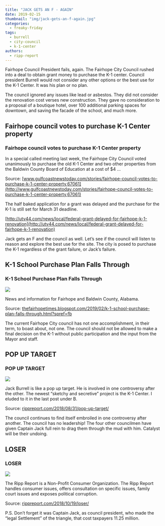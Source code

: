 ```yaml
---
title: "JACK GETS AN F - AGAIN"
date: 2019-02-15
thumbnail: "img/jack-gets-an-f-again.jpg"
categories: 
  - freaky-friday
tags: 
  - burrell
  - city-council
  - k-1-center
authors: 
  - ripp-report
---
```


Fairhope Council President fails, again. The Fairhope City Council rushed into a deal to obtain grant money to purchase the K-1 center. Council president Burrell would not consider any other options or the best use for the K-1 Center. It was his plan or no plan.

The council ignored any issues like lead or asbestos. They did not consider the renovation cost verses new construction. They gave no consideration to a proposal of a boutique hotel, over 100 additional parking spaces for downtown, and saving the facade of the school, and much more.

<div class="link-preview">

## Fairhope council votes to purchase K-1 Center property

### Fairhope council votes to purchase K-1 Center property

In a special called meeting last week, the Fairhope City Council voted unanimously to purchase the old K-1 Center and two other properties from the Baldwin County Board of Education at a cost of $4 …

Source: [www.gulfcoastnewstoday.com/stories/fairhope-council-votes-to-purchase-k-1-center-property,67061](http://www.gulfcoastnewstoday.com/stories/fairhope-council-votes-to-purchase-k-1-center-property,67061)

The half baked application for a grant was delayed and the purchase for the K-1 is still set for March 31 deadline.

[http://utv44.com/news/local/federal-grant-delayed-for-fairhope-k-1-renovation](http://utv44.com/news/local/federal-grant-delayed-for-fairhope-k-1-renovation)

Jack gets an F and the council as well. Let’s see if the council will listen to reason and explore the best use for the site. The city is posed to purchase the K-1 regardless of the grant failure, or Jack’s failure.

## K-1 School Purchase Plan Falls Through

### K-1 School Purchase Plan Falls Through

![](https://4.bp.blogspot.com/-Kl9HglUlYCA/XGI4r6YudMI/AAAAAAAARQQ/lqkuqo_tUQsKrybKjQofiA3THMBcPhAKgCLcBGAs/w1200-h630-p-k-no-nu/k1.jpeg)

News and information for Fairhope and Baldwin County, Alabama.

Source: [thefairhopetimes.blogspot.com/2019/02/k-1-school-purchase-plan-falls-through.html?spref=fb](https://thefairhopetimes.blogspot.com/2019/02/k-1-school-purchase-plan-falls-through.html?spref=fb)

</div>
The current Fairhope City council has not one accomplishment, in their term, to boast about, not one. The council should not be allowed to make a final decision on the K-1 without public participation and the input from the Mayor and staff.

<div class="link-preview">

## POP UP TARGET

### POP UP TARGET

![](https://cdn.rippreport.com/target-297821_640-1.png)

Jack Burrell is like a pop up target. He is involved in one controversy after the other. The newest “sketchy and secretive” project is the K-1 Center. I eluded to it in the last post under B.

Source: [rippreport.com/2018/08/31/pop-up-target/](https://rippreport.com/pop-up-target/)

</div>
The council continues to find itself embroiled in one controversy after another. The council has no leadership! The four other councilmen have given Captain Jack full rein to drag them through the mud with him. Catalyst will be their undoing.

<div class="link-preview">

## LOSER

### LOSER

![](https://cdn.rippreport.com/loser.jpg)

The Ripp Report is a Non-Profit Consumer Organization. The Ripp Report handles consumer issues, offers consultation on specific issues, family court issues and exposes political corruption.

Source: [rippreport.com/2018/10/19/loser/](https://rippreport.com/loser/)

</div>
P.S. Don’t forget it was Captain Jack, as council president, who made the “legal Settlement” of the triangle, that cost taxpayers 11.25 million.
